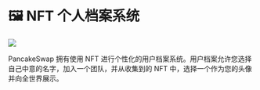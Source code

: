 # 🖼 NFT 个人档案系统

![](https://gblobscdn.gitbook.com/assets%2F-MHREX7DHcljbY5IkjgJ%2F-MbA-hDddyteFowMnP1x%2F-MbA-rlj5cw3impz7_qB%2Fdocs%20masthead.png?alt=media&token=21a24345-f45f-4b67-9318-f55eb9daedc9)

PancakeSwap 拥有使用 NFT 进行个性化的用户档案系统。用户档案允许您选择自己中意的名字，加入一个团队，并从收集到的 NFT 中，选择一个作为您的头像并向全世界展示。

